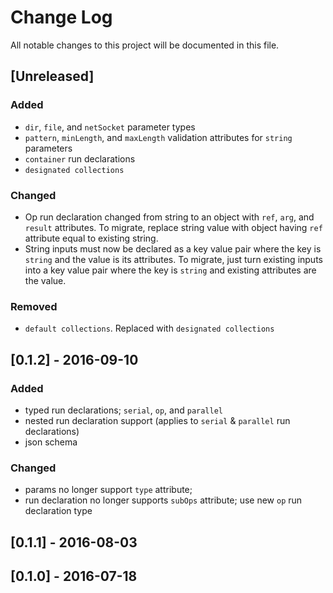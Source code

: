 # Change Log

All notable changes to this project will be documented in this file.

## [Unreleased]

### Added

- `dir`, `file`, and `netSocket` parameter types
- `pattern`, `minLength`, and `maxLength` validation attributes for
  `string` parameters
- `container` run declarations
- `designated collections`

### Changed

- Op run declaration changed from string to an object with `ref`, `arg`,
  and `result` attributes. To migrate, replace string value with object
  having `ref` attribute equal to existing string.
- String inputs must now be declared as a key value pair where the key
  is `string` and the value is its attributes. To migrate, just turn
  existing inputs into a key value pair where the key is `string` and
  existing attributes are the value.

### Removed
- `default collections`. Replaced with `designated collections`

## [0.1.2] - 2016-09-10

### Added 

- typed run declarations; `serial`, `op`, and `parallel`
- nested run declaration support (applies to `serial` & `parallel` run
  declarations)
- json schema

### Changed

- params no longer support `type` attribute;
- run declaration no longer supports `subOps` attribute; use new `op`
  run declaration type

## [0.1.1] - 2016-08-03

## [0.1.0] - 2016-07-18

